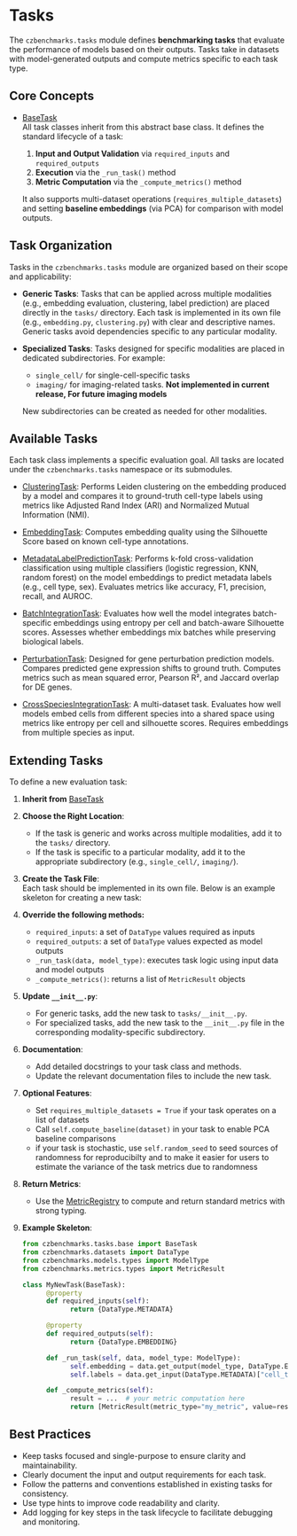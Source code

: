 # Tasks

The `czbenchmarks.tasks` module defines **benchmarking tasks** that evaluate the performance of models based on their outputs. Tasks take in datasets with model-generated outputs and compute metrics specific to each task type.

## Core Concepts

- [BaseTask](../autoapi/czbenchmarks/tasks/base/index)  
   All task classes inherit from this abstract base class. It defines the standard lifecycle of a task:
   
   1. **Input and Output Validation** via `required_inputs` and `required_outputs`
   2. **Execution** via the `_run_task()` method
   3. **Metric Computation** via the `_compute_metrics()` method

   It also supports multi-dataset operations (`requires_multiple_datasets`) and setting **baseline embeddings** (via PCA) for comparison with model outputs.

## Task Organization

Tasks in the `czbenchmarks.tasks` module are organized based on their scope and applicability:

- **Generic Tasks**: Tasks that can be applied across multiple modalities (e.g., embedding evaluation, clustering, label prediction) are placed directly in the `tasks/` directory. Each task is implemented in its own file (e.g., `embedding.py`, `clustering.py`) with clear and descriptive names. Generic tasks avoid dependencies specific to any particular modality.

- **Specialized Tasks**: Tasks designed for specific modalities are placed in dedicated subdirectories. For example:  
   - `single_cell/` for single-cell-specific tasks
   - `imaging/` for imaging-related tasks. **Not implemented in current release, For future imaging models**

   New subdirectories can be created as needed for other modalities.

## Available Tasks

Each task class implements a specific evaluation goal. All tasks are located under the `czbenchmarks.tasks` namespace or its submodules.

- [ClusteringTask](../autoapi/czbenchmarks/tasks/clustering/index):  Performs Leiden clustering on the embedding produced by a model and compares it to ground-truth cell-type labels using metrics like Adjusted Rand Index (ARI) and Normalized Mutual Information (NMI).

- [EmbeddingTask](../autoapi/czbenchmarks/tasks/embedding/index):  Computes embedding quality using the Silhouette Score based on known cell-type annotations.

- [MetadataLabelPredictionTask](../autoapi/czbenchmarks/tasks/label_prediction/index):  Performs k-fold cross-validation classification using multiple classifiers (logistic regression, KNN, random forest) on the model embeddings to predict metadata labels (e.g., cell type, sex). Evaluates metrics like accuracy, F1, precision, recall, and AUROC.

- [BatchIntegrationTask](../autoapi/czbenchmarks/tasks/integration/index):  Evaluates how well the model integrates batch-specific embeddings using entropy per cell and batch-aware Silhouette scores. Assesses whether embeddings mix batches while preserving biological labels.

- [PerturbationTask](../autoapi/czbenchmarks/tasks/single_cell/perturbation/index):  Designed for gene perturbation prediction models. Compares predicted gene expression shifts to ground truth. Computes metrics such as mean squared error, Pearson R², and Jaccard overlap for DE genes.

- [CrossSpeciesIntegrationTask](../autoapi/czbenchmarks/tasks/single_cell/cross_species/index):  A multi-dataset task. Evaluates how well models embed cells from different species into a shared space using metrics like entropy per cell and silhouette scores. Requires embeddings from multiple species as input.

## Extending Tasks

To define a new evaluation task:

1. **Inherit from** [BaseTask](../autoapi/czbenchmarks/tasks/base/index)


2. **Choose the Right Location**:  
    - If the task is generic and works across multiple modalities, add it to the `tasks/` directory.
    - If the task is specific to a particular modality, add it to the appropriate subdirectory (e.g., `single_cell/`, `imaging/`).


3. **Create the Task File**:  
    Each task should be implemented in its own file. Below is an example skeleton for creating a new task:


4. **Override the following methods:**

    - `required_inputs`: a set of `DataType` values required as inputs
    - `required_outputs`: a set of `DataType` values expected as model outputs
    - `_run_task(data, model_type)`: executes task logic using input data and model outputs
    - `_compute_metrics()`: returns a list of `MetricResult` objects


5. **Update `__init__.py`**:  
    - For generic tasks, add the new task to `tasks/__init__.py`.
    - For specialized tasks, add the new task to the `__init__.py` file in the corresponding modality-specific subdirectory.


6. **Documentation**:  
    - Add detailed docstrings to your task class and methods.
    - Update the relevant documentation files to include the new task.


7. **Optional Features**:  
    - Set `requires_multiple_datasets = True` if your task operates on a list of datasets
    - Call `self.compute_baseline(dataset)` in your task to enable PCA baseline comparisons
    - if your task is stochastic, use `self.random_seed` to seed sources of randomness for reproducibilty
      and to make it easier for users to estimate the variance of the task metrics due to randomness


8. **Return Metrics**:  
    - Use the [MetricRegistry](../autoapi/czbenchmarks/metrics/types/index) to compute and return standard metrics with strong typing.


9. **Example Skeleton**:  

    ```python
    from czbenchmarks.tasks.base import BaseTask
    from czbenchmarks.datasets import DataType
    from czbenchmarks.models.types import ModelType
    from czbenchmarks.metrics.types import MetricResult

    class MyNewTask(BaseTask):
          @property
          def required_inputs(self):
                return {DataType.METADATA}

          @property
          def required_outputs(self):
                return {DataType.EMBEDDING}

          def _run_task(self, data, model_type: ModelType):
                self.embedding = data.get_output(model_type, DataType.EMBEDDING)
                self.labels = data.get_input(DataType.METADATA)["cell_type"]

          def _compute_metrics(self):
                result = ...  # your metric computation here
                return [MetricResult(metric_type="my_metric", value=result)]
    ```

## Best Practices  

- Keep tasks focused and single-purpose to ensure clarity and maintainability.
- Clearly document the input and output requirements for each task.
- Follow the patterns and conventions established in existing tasks for consistency.
- Use type hints to improve code readability and clarity.
- Add logging for key steps in the task lifecycle to facilitate debugging and monitoring.
